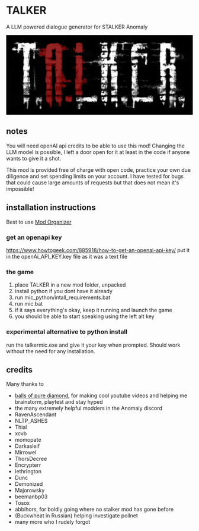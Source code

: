 # TALKER
A LLM powered dialogue generator for STALKER Anomaly

![TALKER](images/talker.png)

## notes
You will need openAI api credits to be able to use this mod! Changing the LLM model is possible, I left a door open for it at least in the code if anyone wants to give it a shot.

This mod is provided free of charge with open code, practice your own due diligence and set spending limits on your account. I have tested for bugs that could cause large amounts of requests but that does not mean it's impossible!

## installation instructions
Best to use [Mod Organizer](https://lazystalker.blogspot.com/2020/11/mod-organizer-2-stalker-anomaly-setup.html)

### get an openapi key
https://www.howtogeek.com/885918/how-to-get-an-openai-api-key/
put it in the openAi_API_KEY.key file as it was a text file

### the game
1. place TALKER in a new mod folder, unpacked
2. install python if you dont have it already
3. run mic_python/intall_requirements.bat
4. run mic.bat
5. if it says everything's okay, keep it running and launch the game
6. you should be able to start speaking using the left alt key

### experimental alternative to python install
run the talkermic.exe and give it your key when prompted. Should work without the need for any installation.


## credits
Many thanks to
- [balls of pure diamond](https://www.youtube.com/@BallsOfPureDiamond), for making cool youtube videos and helping me brainstorm, playtest and stay hyped
- the many extremely helpful modders in the Anomaly discord
- RavenAscendant
- NLTP_ASHES
- Thial
- xcvb
- momopate
- Darkasleif
- Mirrowel
- ThorsDecree
- Encrypterr
- lethrington
- Dunc
- Demonized
- Majorowsky
- beemanbp03
- Tosox
- abbihors, for boldly going where no stalker mod has gone before
- (Buckwheat in Russian) helping investigate pollnet
- many more who I rudely forgot
